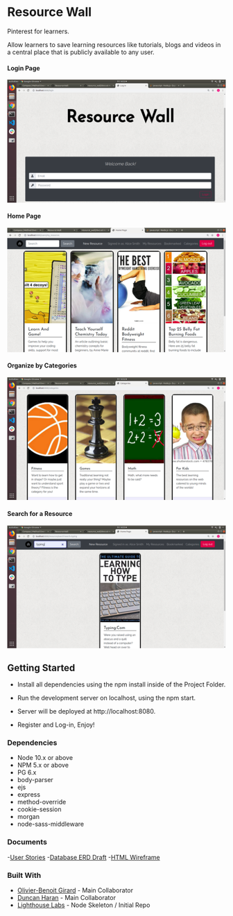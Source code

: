 # Resource Wall

Pinterest for learners.

Allow learners to save learning resources like tutorials, blogs and videos in a central place that is publicly available to any user.

#### Login Page
![Login](https://github.com/girOly/resource_wall/blob/master/docs/Login.png?raw=true)

#### Home Page

![Homepage](https://github.com/girOly/resource_wall/blob/master/docs/Home%20Page.png?raw=true)

#### Organize by Categories

![Categories](https://github.com/girOly/resource_wall/blob/master/docs/Organize%20by%20category.png?raw=true)


#### Search for a Resource

![Search](https://github.com/girOly/resource_wall/blob/master/docs/Search%20by%20title%20or%20description.png?raw=true)

## Getting Started

- Install all dependencies using the npm install inside of the Project Folder.

- Run the development server on localhost, using the npm start.

- Server will be deployed at http://localhost:8080.

- Register and Log-in, Enjoy!

### Dependencies

- Node 10.x or above
- NPM 5.x or above
- PG 6.x
- body-parser
- ejs
- express
- method-override
- cookie-session
- morgan
- node-sass-middleware

### Documents

-[User Stories](https://github.com/girOly/resource_wall/blob/master/docs/user_stories.md)
-[Database ERD Draft](https://github.com/girOly/resource_wall/blob/master/docs/dbERD.png)
-[HTML Wireframe](https://github.com/girOly/resource_wall/blob/master/docs/HTML%20outline%20v2.png)

### Built With

* [Olivier-Benoit Girard](https://github.com/girOly) - Main Collaborator
* [Duncan Haran](https://github.com/hurtlethefrog) - Main Collaborator
* [Lighthouse Labs](https://www.lighthouselabs.ca/) - Node Skeleton / Initial Repo
